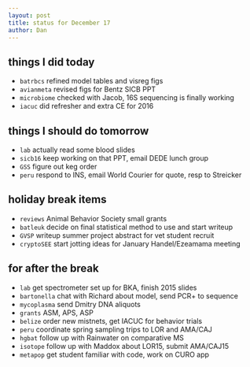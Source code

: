 ```yaml
---
layout: post
title: status for December 17
author: Dan
---
```


## things I did today

* `batrbcs` refined model tables and visreg figs
* `avianmeta` revised figs for Bentz SICB PPT
* `microbiome` checked with Jacob, 16S sequencing is finally working 
* `iacuc` did refresher and extra CE for 2016

## things I should do tomorrow

* `lab` actually read some blood slides
* `sicb16` keep working on that PPT, email DEDE lunch group
* `GSS` figure out keg order
* `peru` respond to INS, email World Courier for quote, resp to Streicker

## holiday break items 
* `reviews` Animal Behavior Society small grants
* `batleuk` decide on final statistical method to use and start writeup
* `GVSP` writeup summer project abstract for vet student recruit
* `cryptoSEE` start jotting ideas for January Handel/Ezeamama meeting

## for after the break
* `lab` get spectrometer set up for BKA, finish 2015 slides
* `bartonella` chat with Richard about model, send PCR+ to sequence
* `mycoplasma` send Dmitry DNA aliquots
* `grants` ASM, APS, ASP
* `belize` order new mistnets, get IACUC for behavior trials
* `peru` coordinate spring sampling trips to LOR and AMA/CAJ
* `hgbat` follow up with Rainwater on comparative MS
* `isotope` follow up with Maddox about LOR15, submit AMA/CAJ15
* `metapop` get student familiar with code, work on CURO app

<i class='fa fa-code' style='color:pink'> </i>
